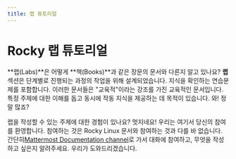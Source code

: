 ```yaml
---
title: 랩 튜토리얼
---
```


# Rocky 랩 튜토리얼

**랩(Labs)**은 어떻게 **책(Books)**과 같은 장문의 문서와 다른지 알고 있나요? **랩** 섹션은 단계별로 진행되는 과정의 작업을 위해 설계되었습니다. 지식을 확인하는 연습문제를 포함합니다. 이러한 문서들은 "교육적"이라는 강조를 가진 교육적인 문서입니다. 특정 주제에 대한 이해를 돕고 동시에 작동 지식을 제공하는 데 목적이 있습니다. 와! 정말 많죠?

랩을 작성할 수 있는 주제에 대한 경험이 있나요? 멋지네요! 우리는 여기서 당신의 참여를 환영합니다. 참여하는 것은 Rocky Linux 문서와 참여하는 것과 다를 바 없습니다. 간단히[Mattermost Documentation channel](https://chat.rockylinux.org/rocky-linux/channels/documentation)로 가서 대화에 참여하고, 무엇을 작성하고 싶은지 알려주세요. 우리가 도와드리겠습니다. 
